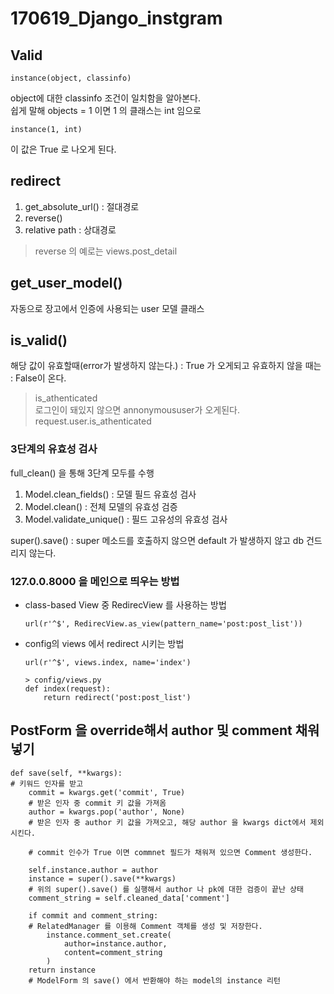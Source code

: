 # 170619\_Django\_instgram

## Valid

```
instance(object, classinfo)
```

object에 대한 classinfo 조건이 일치함을 알아본다.  
쉽게 말해 objects = 1 이면 1 의 클래스는 int 임으로 

```
instance(1, int) 
```
이 값은 True 로 나오게 된다.

## redirect

1. get_absolute_url() : 절대경로
2. reverse() 
3. relative path : 상대경로

> reverse 의 예로는 views.post_detail

## get_user_model()

자동으로 장고에서 인증에 사용되는 user 모델 클래스

## is_valid()

해당 값이 유효할때(error가 발생하지 않는다.) : True 가 오게되고
유효하지 않을 때는 : False이 온다.

> is_athenticated  
> 로그인이 돼있지 않으면 annonymoususer가 오게된다.   
> request.user.is_athenticated

### 3단계의 유효성 검사  
full_clean() 을 통해 3단계 모두를 수행

1. Model.clean_fields() : 모델 필드 유효성 검사
2. Model.clean() : 전체 모델의 유효성 검증
3. Model.validate_unique() : 필드 고유성의 유효성 검사

super().save() : super 메소드를 호출하지 않으면 default 가 발생하지 않고 db 건드리지 않는다.



### 127.0.0.8000 을 메인으로 띄우는 방법

* class-based View 중 RedirecView 를 사용하는 방법

	```
	url(r'^$', RedirecView.as_view(pattern_name='post:post_list'))
	```
	
* config의 views 에서 redirect 시키는 방법

	```
	url(r'^$', views.index, name='index')
	
	> config/views.py
	def index(request):
		return redirect('post:post_list')
	```


## PostForm 을 override해서 author 및 comment 채워넣기

```
def save(self, **kwargs):
# 키워드 인자를 받고
	commit = kwargs.get('commit', True)
	# 받은 인자 중 commit 키 값을 가져옴
	author = kwargs.pop('author', None)
	# 받은 인자 중 author 키 값을 가져오고, 해당 author 을 kwargs dict에서 제외시킨다.
	
	# commit 인수가 True 이면 commnet 필드가 채워져 있으면 Comment 생성한다.

	self.instance.author = author
	instance = super().save(**kwargs)
	# 위의 super().save() 를 실행해서 author 나 pk에 대한 검증이 끝난 상태
	comment_string = self.cleaned_data['comment']
	
	if commit and comment_string:
	# RelatedManager 를 이용해 Comment 객체를 생성 및 저장한다.
		instance.comment_set.create(
			author=instance.author,
			content=comment_string
		)
	return instance
	# ModelForm 의 save() 에서 반환해야 하는 model의 instance 리턴
```



